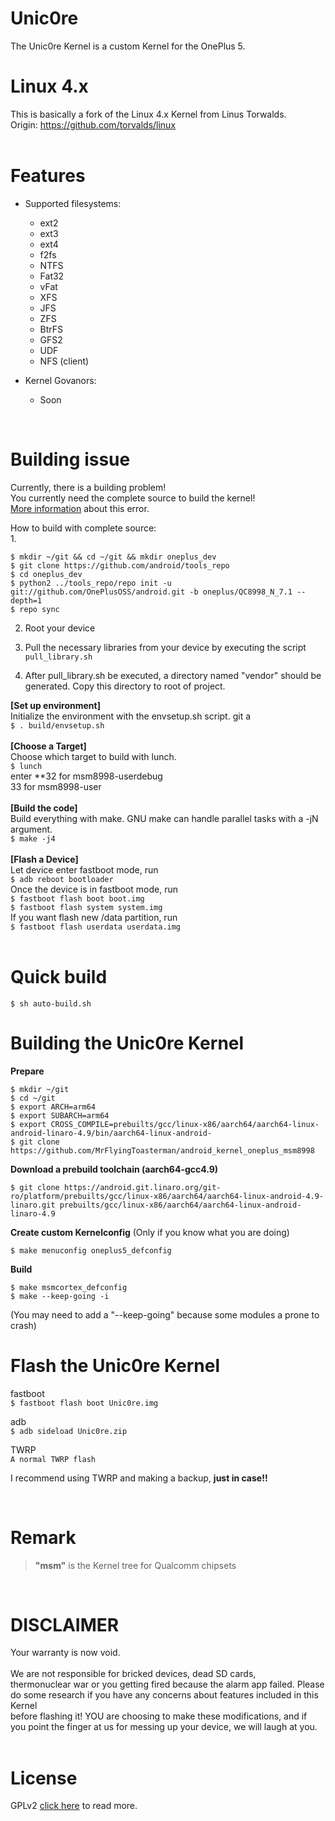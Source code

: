 # Unic0re
The Unic0re Kernel is a custom Kernel for the OnePlus 5.
<br>

# Linux 4.x
This is basically a fork of the Linux 4.x Kernel from Linus Torwalds. <br>
Origin: https://github.com/torvalds/linux <br>
<br>

# Features
- Supported filesystems:
    - ext2
    - ext3
    - ext4
    - f2fs
    - NTFS
    - Fat32
    - vFat
    - XFS
    - JFS
    - ZFS
    - BtrFS
    - GFS2
    - UDF
    - NFS (client)
    
- Kernel Govanors:
    - Soon

<br>

# Building issue
Currently, there is a building problem! <br>
You currently need the complete source to build the kernel! <br>
<a href="https://github.com/OnePlusOSS/android_kernel_oneplus_msm8998/issues/3">More information</a> about this error.

How to build with complete source: <br>
1.

    $ mkdir ~/git && cd ~/git && mkdir oneplus_dev
    $ git clone https://github.com/android/tools_repo
    $ cd oneplus_dev
    $ python2 ../tools_repo/repo init -u git://github.com/OnePlusOSS/android.git -b oneplus/QC8998_N_7.1 --depth=1
    $ repo sync

2. Root your device

3. Pull the necessary libraries from your device by executing the script `pull_library.sh`

4. After pull_library.sh be executed, a directory  named "vendor" should be generated. Copy this directory to root of 
project. <br>

**[Set up environment]**  <br>
Initialize the environment with the envsetup.sh script.  git a <br>
`$ . build/envsetup.sh`  <br>
<br>
**[Choose a Target]**  <br>
Choose which target to build with lunch.  <br>
`$ lunch`  <br>
      enter **32 for msm8998-userdebug<br>
              33 for msm8998-user<br>
<br>
**[Build the code]**  <br>
Build everything with make. GNU make can handle parallel tasks with a -jN argument.  <br>
`$ make -j4`  <br>
<br>
**[Flash a Device]**  <br>
Let device enter fastboot mode, run  <br>
`$ adb reboot bootloader`  <br>
Once the device is in fastboot mode, run  <br>
`$ fastboot flash boot boot.img`  <br>
`$ fastboot flash system system.img`  <br>
If you want flash new /data partition, run  <br>
`$ fastboot flash userdata userdata.img`<br>
<br>

# Quick build

    $ sh auto-build.sh

# Building the Unic0re Kernel
**Prepare** <br>

    $ mkdir ~/git
    $ cd ~/git
    $ export ARCH=arm64
    $ export SUBARCH=arm64
    $ export CROSS_COMPILE=prebuilts/gcc/linux-x86/aarch64/aarch64-linux-android-linaro-4.9/bin/aarch64-linux-android-
    $ git clone https://github.com/MrFlyingToasterman/android_kernel_oneplus_msm8998
    
**Download a prebuild toolchain (aarch64-gcc4.9)** <br>

    $ git clone https://android.git.linaro.org/git-ro/platform/prebuilts/gcc/linux-x86/aarch64/aarch64-linux-android-4.9-linaro.git prebuilts/gcc/linux-x86/aarch64/aarch64-linux-android-linaro-4.9
    
**Create custom Kernelconfig** (Only if you know what you are doing)  

    $ make menuconfig oneplus5_defconfig
    
**Build** <br>

    $ make msmcortex_defconfig
    $ make --keep-going -i
    
(You may need to add a "--keep-going" because some modules a prone to crash)
<br>

# Flash the Unic0re Kernel
fastboot  <br>
`$ fastboot flash boot Unic0re.img`  <br>

adb  <br>
`$ adb sideload Unic0re.zip`  <br>

TWRP  <br>
`A normal TWRP flash`  <br>

I recommend using TWRP and making a backup, **just in case!!**
    
<br>

# Remark
> **"msm"** is the Kernel tree for Qualcomm chipsets
<br>

# DISCLAIMER
Your warranty is now void. <br>
<br>
We are not responsible for bricked devices, dead SD cards, <br>
thermonuclear war or you getting fired because the alarm app failed. Please <br>
do some research if you have any concerns about features included in this Kernel <br>
before flashing it! YOU are choosing to make these modifications, and if <br>
you point the finger at us for messing up your device, we will laugh at you. <br>
<br>
# License
GPLv2 <a href="https://www.gnu.org/licenses/old-licenses/gpl-2.0.en.html">click here</a> to read more.
